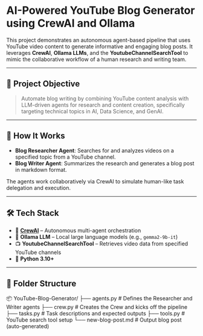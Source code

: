 # AI-Powered YouTube Blog Generator using CrewAI and Ollama

This project demonstrates an autonomous agent-based pipeline that uses YouTube video content to generate informative and engaging blog posts. It leverages **CrewAI**, **Ollama LLMs**, and the **YoutubeChannelSearchTool** to mimic the collaborative workflow of a human research and writing team.

---

## 🎯 Project Objective

> Automate blog writing by combining YouTube content analysis with LLM-driven agents for research and content creation, specifically targeting technical topics in AI, Data Science, and GenAI.

---

## 🧠 How It Works

- **Blog Researcher Agent**: Searches for and analyzes videos on a specified topic from a YouTube channel.
- **Blog Writer Agent**: Summarizes the research and generates a blog post in markdown format.

The agents work collaboratively via CrewAI to simulate human-like task delegation and execution.

---

## 🛠️ Tech Stack

- 🧠 **[CrewAI](https://github.com/joaomdmoura/crewAI)** – Autonomous multi-agent orchestration
- 🦙 **Ollama LLM** – Local large language models (e.g., `gemma2-9b-it`)
- 📺 **YoutubeChannelSearchTool** – Retrieves video data from specified YouTube channels
- 🐍 **Python 3.10+**

---

## 📁 Folder Structure

📦 YouTube-Blog-Generator/
├── agents.py # Defines the Researcher and Writer agents
├── crew.py # Creates the Crew and kicks off the pipeline
├── tasks.py # Task descriptions and expected outputs
├── tools.py # YouTube search tool setup
└── new-blog-post.md # Output blog post (auto-generated)
